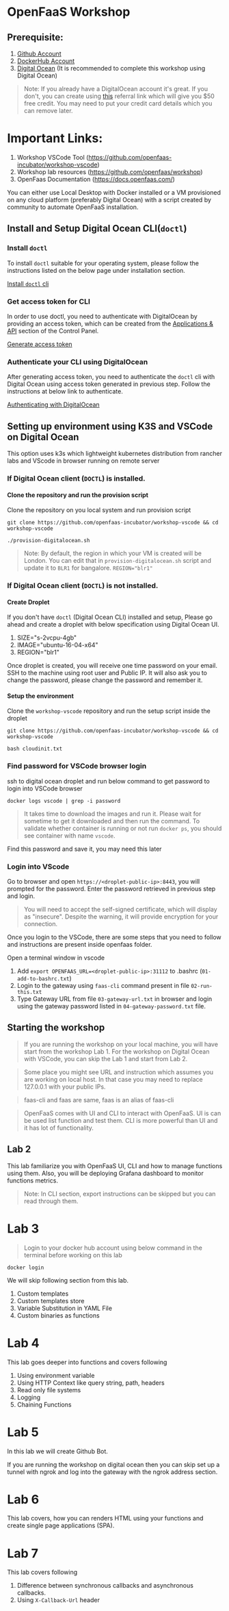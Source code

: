 # OpenFaaS Workshop

## Prerequisite:
1. [Github Account](https://www.github.com)
2. [DockerHub Account](https://www.dockerhub.com)
3. [Digital Ocean](https://www.digitalocean.com)
(It is recommended to complete this workshop using Digital Ocean)
> Note: If you already have a DigitalOcean account it's great. If you don't, you can create using [this](https://m.do.co/c/1edc3a68b25d) referral link which will give you $50 free credit. You may need to put your credit card details which you can remove later. 

# Important Links:

1. Workshop VSCode Tool (https://github.com/openfaas-incubator/workshop-vscode)
2. Workshop lab resources (https://github.com/openfaas/workshop)
3. OpenFaas Documentation (https://docs.openfaas.com/)

You can either use Local Desktop with Docker installed or a VM provisioned on any cloud platform (preferably Digital Ocean) with a script created by community to automate OpenFaaS installation.


## Install and Setup Digital Ocean CLI(`doctl`)

### Install `doctl` 

To install `doctl` suitable for your operating system, please follow the instructions listed on the below page under installation section.

[Install `doctl` cli](https://github.com/digitalocean/doctl/blob/master/README.md#installing-doctl)

### Get access token for CLI
In order to use doctl, you need to authenticate with DigitalOcean by providing an access token, which can be created from the [Applications & API](https://cloud.digitalocean.com/settings/api/tokens) section of the Control Panel. 

[Generate access token](https://www.digitalocean.com/docs/api/create-personal-access-token/)

### Authenticate your CLI using DigitalOcean 

After generating access token, you need to authenticate the `doctl` cli with Digital Ocean using access token generated in previous step. Follow the instructions at below link to authenticate.

[Authenticating with DigitalOcean](https://github.com/digitalocean/doctl/blob/master/README.md#authenticating-with-digitalocean)

## Setting up environment using K3S and VSCode on Digital Ocean
This option uses k3s which lightweight kubernetes distribution from rancher labs and VScode in browser running on remote server

### If Digital Ocean client (`DOCTL`) is installed.

#### Clone the repository and run the provision script

Clone the repository on you local system and run provision script

```
git clone https://github.com/openfaas-incubator/workshop-vscode && cd workshop-vscode
```
```
./provision-digitalocean.sh
```

> Note: By default, the region in which your VM is created will be London. You can edit that in `provision-digitalocean.sh` script and update it to `BLR1` for bangalore. `REGION="blr1"`

### If Digital Ocean client (`DOCTL`) is not installed.

#### Create Droplet 
If you don't have `doctl` (Digital Ocean CLI) installed and setup, Please go ahead and create a droplet with below specification using 
Digital Ocean UI.

1. SIZE="s-2vcpu-4gb"
2. IMAGE="ubuntu-16-04-x64"
3. REGION="blr1"

Once droplet is created, you will receive one time password on your email. SSH to the machine using root user and Public IP. It will also ask you to change the password, please change the password and remember it. 

#### Setup the environment
Clone the `workshop-vscode` repository and run the setup script inside the droplet
```
git clone https://github.com/openfaas-incubator/workshop-vscode && cd workshop-vscode
```
```
bash cloudinit.txt
```



### Find password for VSCode browser login
ssh to digital ocean droplet and run below command to get password to login into VSCode browser 

```
docker logs vscode | grep -i password
```

> It takes time to download the images and run it. Please wait for sometime to get it downloaded and then run the command. To validate whether container is running or not run `docker ps`, you should see container with name `vscode`.

Find this password and save it, you may need this later

### Login into VScode
Go to browser and open `https://<droplet-public-ip>:8443`, you will prompted for the password. Enter the password retrieved in previous step and login. 

> You will need to accept the self-signed certificate, which will display as "insecure". Despite the warning, it will provide encryption for your connection.

Once you login to the VSCode, there are some steps that you need to follow and instructions are present inside openfaas folder.

Open a terminal window in vscode

1. Add `export OPENFAAS_URL=<droplet-public-ip>:31112` to .bashrc (`01-add-to-bashrc.txt`)
2. Login to the gateway using `faas-cli` command present in file `02-run-this.txt`
3. Type Gateway URL from file `03-gateway-url.txt` in browser and login using the gateway password listed in `04-gateway-password.txt` file.


## Starting the workshop

> If you are running the workshop on your local machine, you will have start from the workshop Lab 1. For the workshop on Digital Ocean with VSCode, you can skip the Lab 1 and start from Lab 2.

> Some place you might see URL and instruction which assumes you are working on local host. In that case you may need to replace 127.0.0.1 with your public IPs. 

> faas-cli and faas are same, faas is an alias of faas-cli

> OpenFaaS comes with UI and CLI to interact with OpenFaaS. UI is can be used list function and test them. CLI is more powerful than UI and it has lot of functionality.


## Lab 2


This lab familiarize you with OpenFaaS UI, CLI and how to manage functions using them. Also, you will be deploying Grafana dashboard to monitor functions metrics.

> Note: In CLI section, export instructions can be skipped but you can read through them.

# Lab 3

> Login to your docker hub account using below command in the terminal before working on this lab
```
docker login
```

We will skip following section from this lab. 
1. Custom templates
2. Custom templates store
3. Variable Substitution in YAML File
4. Custom binaries as functions

# Lab 4 

This lab goes deeper into functions and covers following
1. Using environment variable
2. Using HTTP Context like query string, path, headers
3. Read only file systems
4. Logging
5. Chaining Functions

# Lab 5
In this lab we will create Github Bot. 

If you are running the workshop on digital ocean then you can skip set up a tunnel with ngrok and log into the gateway with the ngrok address section.

# Lab 6

This lab covers, how you can renders HTML using your functions and create single page applications (SPA).

# Lab 7
This lab covers following
1. Difference between synchronous callbacks and asynchronous callbacks.
2. Using `X-Callback-Url` header
